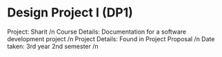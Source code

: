 # Design Project I (DP1)
Project: Sharit /n 
Course Details: Documentation for a software development project /n
Project Details: Found in Project Proposal /n
Date taken: 3rd year 2nd semester /n

